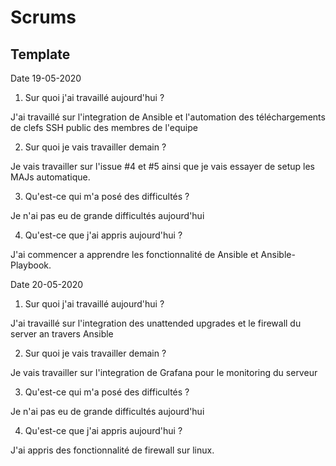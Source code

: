 # Scrums

## Template

Date 19-05-2020
1. Sur quoi j'ai travaillé aujourd'hui ?

J'ai travaillé sur l'integration de Ansible et l'automation des téléchargements de clefs SSH public des membres de
l'equipe

2. Sur quoi je vais travailler demain ?

Je vais travailler sur l'issue #4 et #5 ainsi que je vais essayer de setup les MAJs automatique.

3. Qu'est-ce qui m'a posé des difficultés ?

Je n'ai pas eu de grande difficultés aujourd'hui

4. Qu'est-ce que j'ai appris aujourd'hui ?

J'ai commencer a apprendre les fonctionnalité de Ansible et Ansible-Playbook.



Date 20-05-2020
1. Sur quoi j'ai travaillé aujourd'hui ?

J'ai travaillé sur l'integration des unattended upgrades et le firewall du server an travers Ansible

2. Sur quoi je vais travailler demain ?

Je  vais travailler sur l'integration de Grafana pour le monitoring du serveur

3. Qu'est-ce qui m'a posé des difficultés ?

Je n'ai pas eu de grande difficultés aujourd'hui

4. Qu'est-ce que j'ai appris aujourd'hui ?

J'ai appris des fonctionnalité de firewall sur linux.
